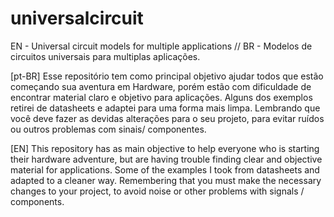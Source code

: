 # universalcircuit
EN - Universal circuit models for multiple applications // BR - Modelos de circuitos universais para multiplas aplicações.

[pt-BR]
Esse repositório tem como principal objetivo ajudar todos que estão começando sua aventura em Hardware, porém estão com dificuldade de encontrar material claro e objetivo para aplicações. Alguns dos exemplos retirei de datasheets e adaptei para uma forma mais limpa. Lembrando que você deve fazer as devidas alterações para o seu projeto, para evitar ruídos ou outros problemas com sinais/ componentes.

[EN]
This repository has as main objective to help everyone who is starting their hardware adventure, but are having trouble finding clear and objective material for applications. Some of the examples I took from datasheets and adapted to a cleaner way. Remembering that you must make the necessary changes to your project, to avoid noise or other problems with signals / components.
